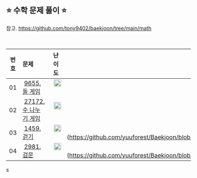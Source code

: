 ## ⭐️ 수학 문제 풀이 ⭐️ 

참고. https://github.com/tony9402/baekjoon/tree/main/math

<br>

| **번호** | **문제** | **난이도** | **풀이 여부** |
|:--------:|:--------|:----------:|:-----------:|
| 01 | &nbsp;[9655. 돌 게임](https://www.acmicpc.net/problem/9655)&nbsp;&nbsp; | &nbsp;&nbsp;<img src="https://github.com/yuuforest/Baekjoon/assets/97596022/16c246cd-0ac7-4c70-8e59-ae53094efefd" width="20"/>&nbsp;&nbsp; | &nbsp;✔️ [완료](https://github.com/yuuforest/Baekjoon/blob/main/python/%EC%88%98%ED%95%99/Prob9655.py)&nbsp; |
| 02 | &nbsp;[27172. 수 나누기 게임](https://www.acmicpc.net/problem/27172)&nbsp;&nbsp; | &nbsp;&nbsp;<img src="https://github.com/yuuforest/Baekjoon/assets/97596022/85149378-3937-4538-8a9b-1b178253c958" width="20"/>&nbsp;&nbsp; | &nbsp;✔️ [완료](https://github.com/yuuforest/Baekjoon/blob/main/python/%EC%88%98%ED%95%99/Prob27172.py)&nbsp; |
| 03 | &nbsp;[1459. 걷기](https://www.acmicpc.net/problem/1459)&nbsp;&nbsp; | &nbsp;&nbsp;<img src="https://github.com/yuuforest/Baekjoon/assets/97596022/3c7e9f4b-e603-404f-b612-258d66475421" width="20"/>&nbsp;&nbsp; | &nbsp;💬 [진행 중] (https://github.com/yuuforest/Baekjoon/blob/main/python/%EC%88%98%ED%95%99/Prob1459.py)&nbsp; |
| 04 | &nbsp;[2981. 검문](https://www.acmicpc.net/problem/2981)&nbsp;&nbsp; | &nbsp;&nbsp;<img src="https://github.com/yuuforest/Baekjoon/assets/97596022/faf1d147-b8a1-40f5-9f8f-604d534ab16c" width="20"/>&nbsp;&nbsp; | &nbsp;💬 [진행 중] (https://github.com/yuuforest/Baekjoon/blob/main/python/%EC%88%98%ED%95%99/Prob2981.py)&nbsp; |
s

